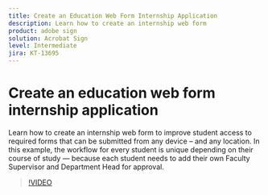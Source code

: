 ```yaml
---
title: Create an Education Web Form Internship Application
description: Learn how to create an internship web form
product: adobe sign
solution: Acrobat Sign
level: Intermediate
jira: KT-13695
---
```

# Create an education web form internship application

Learn how to create an internship web form to improve student access to required forms that can be submitted from any device – and any location. In this example, the workflow for every student is unique depending on their course of study — because each student needs to add their own Faculty Supervisor and Department Head for approval.

>[!VIDEO](https://video.tv.adobe.com/v/3421853?quality=12&learn=on&hidetitle=true)
